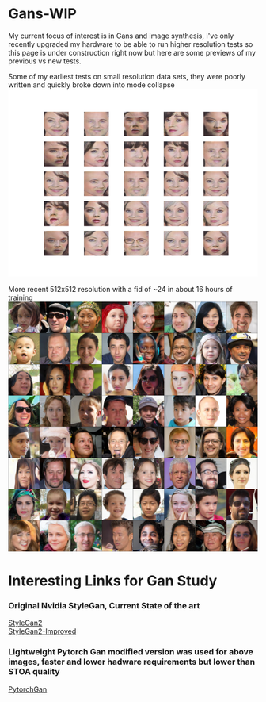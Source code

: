 # Gans-WIP
My current focus of interest is in Gans and image synthesis, I've only recently upgraded my hardware to be able to run higher resolution tests so this page is under construction right now but here are some previews of my previous vs new tests.

Some of my earliest tests on small resolution data sets, they were poorly written and quickly broke down into mode collapse
![Gan1](gantest1fail.png)

More recent 512x512 resolution with a fid of ~24 in about 16 hours of training
![Gan2](178-ema.jpg)

# Interesting Links for Gan Study
### Original Nvidia StyleGan, Current State of the art
[StyleGan2](https://github.com/NVlabs/stylegan2)<br>
[StyleGan2-Improved](https://github.com/NVlabs/stylegan2-ada)
### Lightweight Pytorch Gan modified version was used for above images, faster and lower hadware requirements but lower than STOA quality
[PytorchGan](https://github.com/lucidrains/lightweight-gan)
